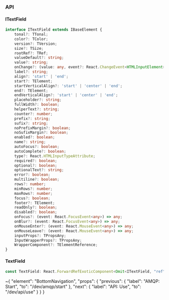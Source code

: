 

### API

#### ITextField

```ts
interface ITextField extends IBaseElement {
    tonal?: TTonal;
    color?: TColor;
    version?: TVersion;
    size?: TSize;
    rootRef?: TRef;
    valueDefault?: string;
    value?: string;
    onChange?: (value: any, event?: React.ChangeEvent<HTMLInputElement>) => any;
    label?: string;
    align?: 'start' | 'end';
    start?: TElement;
    startVerticalAlign?: 'start' | 'center' | 'end';
    end?: TElement;
    endVerticalAlign?: 'start' | 'center' | 'end';
    placeholder?: string;
    fullWidth?: boolean;
    helperText?: string;
    counter?: number;
    prefix?: string;
    sufix?: string;
    noPrefixMargin?: boolean;
    noSufixMargin?: boolean;
    enabled?: boolean;
    name?: string;
    autoFocus?: boolean;
    autoComplete?: boolean;
    type?: React.HTMLInputTypeAttribute;
    required?: boolean;
    optional?: boolean;
    optionalText?: string;
    error?: boolean;
    multiline?: boolean;
    rows?: number;
    minRows?: number;
    maxRows?: number;
    focus?: boolean;
    footer?: TElement;
    readOnly?: boolean;
    disabled?: boolean;
    onFocus?: (event: React.FocusEvent<any>) => any;
    onBlur?: (event: React.FocusEvent<any>) => any;
    onMouseEnter?: (event: React.MouseEvent<any>) => any;
    onMouseLeave?: (event: React.MouseEvent<any>) => any;
    inputProps?: TPropsAny;
    InputWrapperProps?: TPropsAny;
    WrapperComponent?: TElementReference;
}
```

#### TextField

```ts
const TextField: React.ForwardRefExoticComponent<Omit<ITextField, "ref"> & React.RefAttributes<unknown>>;
```


~{
  "element": "BottomNavigation",
  "props": {
    "previous": {
      "label": "AMQP: Start",
      "to": "/dev/amqp/start"
    },
    "next": {
      "label": "API: Use",
      "to": "/dev/api/use"
    }
  }
}
